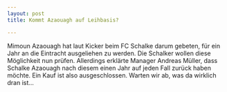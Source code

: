 ```yaml
---
layout: post
title: Kommt Azaouagh auf Leihbasis?

---
```


Mimoun Azaouagh hat laut Kicker beim FC Schalke darum gebeten, für ein Jahr an die Eintracht ausgeliehen zu werden. Die Schalker wollen diese Möglichkeit nun prüfen. Allerdings erklärte Manager Andreas Müller, dass Schalke Azaouagh nach diesem einen Jahr auf jeden Fall zurück haben möchte. Ein Kauf ist also ausgeschlossen. Warten wir ab, was da wirklich dran ist...


